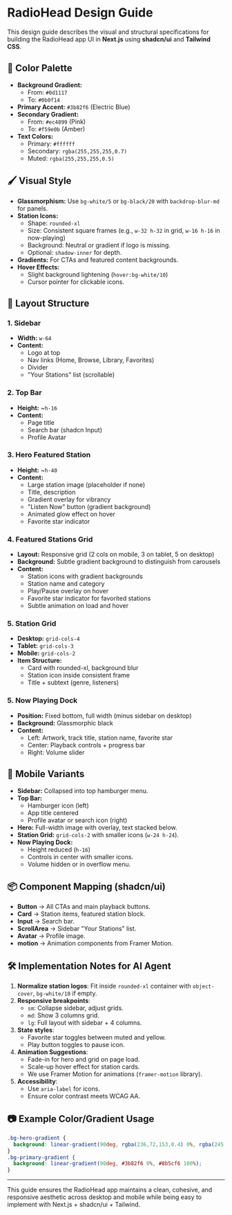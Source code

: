 # RadioHead Design Guide

This design guide describes the visual and structural specifications for building the RadioHead app UI in **Next.js** using **shadcn/ui** and **Tailwind CSS**.

## 🎨 Color Palette

- **Background Gradient:**
  - From: `#0d1117`
  - To: `#0b0f14`
- **Primary Accent:** `#3b82f6` (Electric Blue)
- **Secondary Gradient:**
  - From: `#ec4899` (Pink)
  - To: `#f59e0b` (Amber)
- **Text Colors:**
  - Primary: `#ffffff`
  - Secondary: `rgba(255,255,255,0.7)`
  - Muted: `rgba(255,255,255,0.5)`

## 🖌 Visual Style

- **Glassmorphism:** Use `bg-white/5` or `bg-black/20` with `backdrop-blur-md` for panels.
- **Station Icons:**
  - Shape: `rounded-xl`
  - Size: Consistent square frames (e.g., `w-32 h-32` in grid, `w-16 h-16` in now-playing)
  - Background: Neutral or gradient if logo is missing.
  - Optional: `shadow-inner` for depth.
- **Gradients:** For CTAs and featured content backgrounds.
- **Hover Effects:**
  - Slight background lightening (`hover:bg-white/10`)
  - Cursor pointer for clickable icons.

## 📐 Layout Structure

### 1. Sidebar

- **Width:** `w-64`
- **Content:**
  - Logo at top
  - Nav links (Home, Browse, Library, Favorites)
  - Divider
  - "Your Stations" list (scrollable)

### 2. Top Bar

- **Height:** \~`h-16`
- **Content:**
  - Page title
  - Search bar (shadcn Input)
  - Profile Avatar

### 3. Hero Featured Station

- **Height:** \~`h-40`
- **Content:**
  - Large station image (placeholder if none)
  - Title, description
  - Gradient overlay for vibrancy
  - "Listen Now" button (gradient background)
  - Animated glow effect on hover
  - Favorite star indicator

### 4. Featured Stations Grid

- **Layout:** Responsive grid (2 cols on mobile, 3 on tablet, 5 on desktop)
- **Background:** Subtle gradient background to distinguish from carousels
- **Content:**
  - Station icons with gradient backgrounds
  - Station name and category
  - Play/Pause overlay on hover
  - Favorite star indicator for favorited stations
  - Subtle animation on load and hover

### 5. Station Grid

- **Desktop:** `grid-cols-4`
- **Tablet:** `grid-cols-3`
- **Mobile:** `grid-cols-2`
- **Item Structure:**
  - Card with rounded-xl, background blur
  - Station icon inside consistent frame
  - Title + subtext (genre, listeners)

### 5. Now Playing Dock

- **Position:** Fixed bottom, full width (minus sidebar on desktop)
- **Background:** Glassmorphic black
- **Content:**
  - Left: Artwork, track title, station name, favorite star
  - Center: Playback controls + progress bar
  - Right: Volume slider

## 📱 Mobile Variants

- **Sidebar:** Collapsed into top hamburger menu.
- **Top Bar:**
  - Hamburger icon (left)
  - App title centered
  - Profile avatar or search icon (right)
- **Hero:** Full-width image with overlay, text stacked below.
- **Station Grid:** `grid-cols-2` with smaller icons (`w-24 h-24`).
- **Now Playing Dock:**
  - Height reduced (`h-16`)
  - Controls in center with smaller icons.
  - Volume hidden or in overflow menu.

## 📦 Component Mapping (shadcn/ui)

- **Button** → All CTAs and main playback buttons.
- **Card** → Station items, featured station block.
- **Input** → Search bar.
- **ScrollArea** → Sidebar "Your Stations" list.
- **Avatar** → Profile image.
- **motion** → Animation components from Framer Motion.

## 🛠 Implementation Notes for AI Agent

1. **Normalize station logos**: Fit inside `rounded-xl` container with `object-cover`, `bg-white/10` if empty.
2. **Responsive breakpoints**:
   - `sm`: Collapse sidebar, adjust grids.
   - `md`: Show 3 columns grid.
   - `lg`: Full layout with sidebar + 4 columns.
3. **State styles**:
   - Favorite star toggles between muted and yellow.
   - Play button toggles to pause icon.
4. **Animation Suggestions**:
   - Fade-in for hero and grid on page load.
   - Scale-up hover effect for station cards.
   - We use Framer Motion for animations (`framer-motion` library).
5. **Accessibility**:
   - Use `aria-label` for icons.
   - Ensure color contrast meets WCAG AA.

## 📷 Example Color/Gradient Usage

```css
.bg-hero-gradient {
  background: linear-gradient(90deg, rgba(236,72,153,0.4) 0%, rgba(245,158,11,0.4) 100%);
}
.bg-primary-gradient {
  background: linear-gradient(90deg, #3b82f6 0%, #8b5cf6 100%);
}
```

---

This guide ensures the RadioHead app maintains a clean, cohesive, and responsive aesthetic across desktop and mobile while being easy to implement with Next.js + shadcn/ui + Tailwind.

